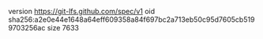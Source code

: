 version https://git-lfs.github.com/spec/v1
oid sha256:a2e0e44e1648a64eff609358a84f697bc2a713eb50c95d7605cb5199703256ac
size 7633
